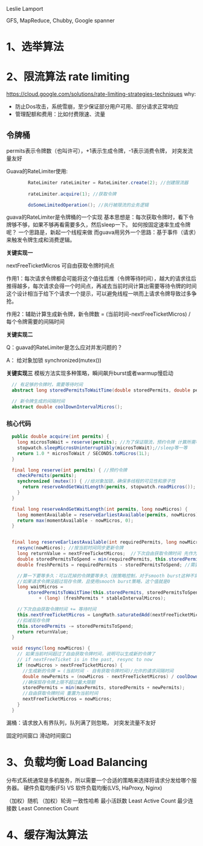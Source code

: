 

Leslie Lamport

GFS, MapReduce, Chubby, Google spanner

# 1、选举算法




# 2、限流算法 rate limiting
https://cloud.google.com/solutions/rate-limiting-strategies-techniques
why: 
- 防止Dos攻击，系统雪崩，至少保证部分用户可用、部分请求正常响应
- 管理配额和费用：比如付费限速、流量


## 令牌桶
permits表示令牌数（也叫许可），+1表示生成令牌，-1表示消费令牌， 对突发流量友好

Guava的RateLimiter使用:
```java
        RateLimiter rateLimiter = RateLimiter.create(2); //创建限流器
        
        rateLimiter.acquire(1); //获取令牌

        doSomeLimitedOperation(); //执行被限流的业务逻辑
```

guava的RateLimiter是令牌桶的一个实现
基本思想是：每次获取令牌时，看下令牌够不够，如果不够再看需要多久，然后sleep一下。
如何按固定速率生成令牌呢？
一个思路是，新起一个线程来做
而guava用另外一个思路：基于事件（请求）来触发令牌生成和消费逻辑。

**关键实现一**

nextFreeTicketMicros 可自由获取令牌时间点 

作用1：每次请求令牌都会可能将这个值往后推（令牌等待时间），越大的请求往后推得越多，每次请求会得一个时间点，再减去当前时间计算出需要等待令牌的时间
这个设计相当于给下个请求一个提示，可以避免线程一哄而上请求令牌导致过多争抢。

作用2：辅助计算生成新令牌，新令牌数 = (当前时间-nextFreeTicketMicros) / 每个令牌需要的间隔时间

**关键实现二**

Q：guava的RateLimiter是怎么应对并发问题的？

A： 给对象加锁 synchronized(mutex())

**关键实现三**
模板方法实现多种策略，瞬间飙升burst或者warmup慢启动
```java
  // 有足够的令牌时，需要等待时间
  abstract long storedPermitsToWaitTime(double storedPermits, double permitsToTake);

  // 新令牌生成的间隔时间
  abstract double coolDownIntervalMicros();
```

### 核心代码

```java
  public double acquire(int permits) {
    long microsToWait = reserve(permits); //为了保证限流，预约令牌 计算所需等待时间
    stopwatch.sleepMicrosUninterruptibly(microsToWait);//sleep等一等
    return 1.0 * microsToWait / SECONDS.toMicros(1L);
  }

  final long reserve(int permits) { //预约令牌
    checkPermits(permits);
    synchronized (mutex()) { //给对象加锁，确保多线程的可见性和原子性
      return reserveAndGetWaitLength(permits, stopwatch.readMicros()); //获取锁，预约令牌
    }
  }

  final long reserveAndGetWaitLength(int permits, long nowMicros) {
    long momentAvailable = reserveEarliestAvailable(permits, nowMicros); //预留令牌并算出可用时间点
    return max(momentAvailable - nowMicros, 0);
  }


  final long reserveEarliestAvailable(int requiredPermits, long nowMicros) {
    resync(nowMicros); //按当前时间同步更新令牌
    long returnValue = nextFreeTicketMicros;  //下次自由获取令牌时间 先作为返回值，然后再计算下一个时间
    double storedPermitsToSpend = min(requiredPermits, this.storedPermits); //需要的令牌，现存的令牌，取min = 可以花掉的令牌
    double freshPermits = requiredPermits - storedPermitsToSpend; //需要的令牌 - 可以花掉的令牌 = 还需要再请求令牌数

    //算一下要等多久：可以花掉的令牌要等多久（按策略控制，对于smooth burst这种不需预热允许瞬间飙升的等待时间是0) + 还需要再请求令牌数*两个请求间隔时间
    //如果请求令牌没超过现存令牌，且使用smooth burst策略，这个值就是0
    long waitMicros =
        storedPermitsToWaitTime(this.storedPermits, storedPermitsToSpend) 
            + (long) (freshPermits * stableIntervalMicros); 

    //下次自由获取令牌时间 += 等待时间
    this.nextFreeTicketMicros = LongMath.saturatedAdd(nextFreeTicketMicros, waitMicros);
    //扣减现存令牌
    this.storedPermits -= storedPermitsToSpend;
    return returnValue;
  }

  void resync(long nowMicros) {
    // 如果当前时间超过了自由获取令牌时间，说明可以生成新的令牌了
    // if nextFreeTicket is in the past, resync to now
    if (nowMicros > nextFreeTicketMicros) {
      //生成新的令牌 = (当前时间 - 自有获取令牌时间)/允许的请求间隔时间
      double newPermits = (nowMicros - nextFreeTicketMicros) / coolDownIntervalMicros();
      //确保现存令牌上限不超过最大限额
      storedPermits = min(maxPermits, storedPermits + newPermits);
      //自由获取令牌时间 重置为当前时间
      nextFreeTicketMicros = nowMicros;
    }
  }
```




漏桶：请求放入有界队列，队列满了则忽略， 对突发流量不友好


固定时间窗口
滑动时间窗口


# 3、负载均衡 Load Balancing
分布式系统通常是多机服务，所以需要一个合适的策略来选择将请求分发给哪个服务器。
硬件负载均衡(F5) VS 软件负载均衡(LVS, HaProxy, Nginx)

（加权）随机
（加权）轮询
一致性哈希
最小活跃数 Least Active Count
最少连接数 Least Connection Count


# 4、缓存淘汰算法

